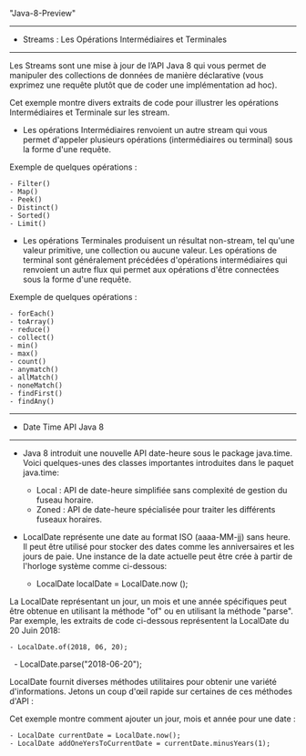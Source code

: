 "Java-8-Preview" 

********************************************
* Streams : Les Opérations Intermédiaires et Terminales 
********************************************
Les Streams sont une mise à jour de l’API Java 8 qui vous permet de manipuler des collections de données de manière déclarative (vous exprimez une requête plutôt que de coder une implémentation ad hoc).

Cet exemple montre divers extraits de code pour illustrer les opérations Intermédiaires et Terminale sur les stream.

* Les opérations Intermédiaires renvoient un autre stream qui vous permet d'appeler plusieurs opérations (intermédiaires ou terminal) sous la forme d'une requête.

Exemple de quelques opérations :
	
	- Filter()
	- Map()
	- Peek()
	- Distinct()
	- Sorted()
	- Limit()

	
* Les opérations Terminales produisent un résultat non-stream, tel qu'une valeur primitive, une collection ou aucune valeur.
Les opérations de terminal sont généralement précédées d'opérations intermédiaires qui renvoient un autre flux qui permet aux opérations d'être connectées sous la forme d'une requête.

Exemple de quelques opérations :

	- forEach()
	- toArray()
	- reduce()
	- collect()
	- min()
	- max()
	- count()
	- anymatch()
	- allMatch()
	- noneMatch()
	- findFirst()
	- findAny()
	
********************************************
* Date Time API Java 8 
********************************************

* Java 8 introduit une nouvelle API date-heure sous le package java.time. Voici quelques-unes des classes importantes introduites dans le paquet java.time: 

	-  Local : API de date-heure simplifiée sans complexité de gestion du fuseau horaire.
	-  Zoned : API de date-heure spécialisée pour traiter les différents fuseaux horaires.

* LocalDate représente une date au format ISO (aaaa-MM-jj) sans heure. Il peut être utilisé pour stocker des dates comme les anniversaires et les jours de paie.
Une instance de la date actuelle peut être crée à partir de l'horloge système comme ci-dessous:

	- LocalDate localDate = LocalDate.now ();

La LocalDate représentant un jour, un mois et une année spécifiques peut être obtenue en utilisant la méthode "of" ou en utilisant la méthode "parse". Par exemple, les extraits de code ci-dessous représentent la LocalDate du 20 Juin 2018:

	- LocalDate.of(2018, 06, 20);
 	- LocalDate.parse("2018-06-20");

LocalDate fournit diverses méthodes utilitaires pour obtenir une variété d'informations. Jetons un coup d'œil rapide sur certaines de ces méthodes d'API :

Cet exemple montre comment ajouter un jour, mois et année pour une date :

	- LocalDate currentDate = LocalDate.now();
	- LocalDate addOneYersToCurrentDate = currentDate.minusYears(1);
	
